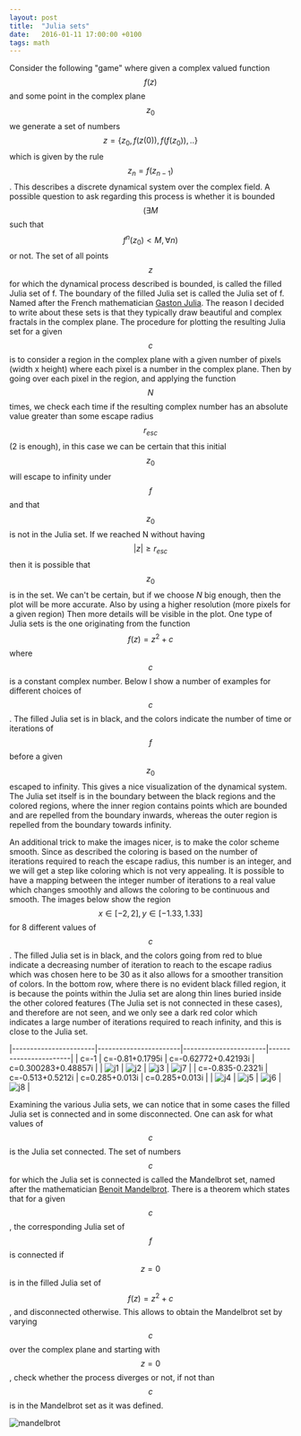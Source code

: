 ```yaml
---
layout: post
title:  "Julia sets"
date:   2016-01-11 17:00:00 +0100
tags: math
---
```


Consider the following "game" where given a complex valued function $$ f(z) $$ and some point in the complex plane $$ z_0 $$
we generate a set of numbers $$ z=\{z_0,f(z(0)),f(f(z_0)),..\} $$ which is given by the rule $$ z_{n}=f(z_{n-1}) $$. This describes a 
discrete dynamical system over the complex field.
A possible question to ask regarding this process is whether it is bounded $$ (\exists M $$ such that $$ f^n(z_0) \lt M, \forall n) $$ or not.
The set of all points $$ z $$ for which the dynamical process described is bounded, is called the filled Julia set of f. The boundary
of the filled Julia set is called the Julia set of f. Named after the French mathematician <a href="http://en.wikipedia.org/wiki/Gaston_Julia"  target='_blank'>Gaston Julia</a>.
The reason I decided to write about these sets is that they typically draw beautiful and complex fractals in the complex plane.
The procedure for plotting the resulting Julia set for a given $$ c $$ is to consider a region in the complex plane with a given number of pixels
(width x height) where each pixel is a number in the complex plane. Then by going over each pixel in the region, and applying the function
$$ N $$ times, we check each time if the resulting complex number has an absolute value greater than some escape radius $$ r_{esc} $$
(2 is enough), in this case we can be certain that this initial $$ z_0 $$ will escape to infinity under $$ f $$ and that $$ z_0 $$ is not in the 
Julia set. If we reached N without having $$ |z|\geq r_{esc} $$ then it is possible that $$ z_0 $$ is in the set.
We can't be certain, but if we choose $N$ big enough, then the plot will be more accurate. Also by using a higher resolution (more pixels for a given region)
Then more details will be visible in the plot. 
One type of Julia sets is the one originating from the function $$ f(z)=z^2+c $$ where $$ c $$ is a constant complex number.
Below I show a number of examples for different choices of $$ c $$. The filled Julia set is in black, and the colors indicate the number
of time or iterations of $$ f $$ before a given $$ z_0 $$ escaped to infinity. This gives a nice visualization of the dynamical system.
The Julia set itself is in the boundary between the black regions and the colored regions, where the inner region contains points which are bounded
and are repelled from the boundary inwards, whereas the outer region is repelled from the boundary towards infinity. 

An additional trick to make the images nicer, is to make the color scheme smooth. Since as described the coloring is based on the 
number of iterations required to reach the escape radius, this number is an integer, and we will get a step like coloring which is not
very appealing. It is possible to have a mapping between the integer number of iterations to a real value which changes smoothly
and allows the coloring to be continuous and smooth. 
The images below show the region $$ x\in [-2,2],y\in [-1.33,1.33] $$ for 8 different values of $$ c $$. The filled Julia set is in black, and the colors
going from red to blue indicate a decreasing number of iteration to reach to the escape radius which was chosen here to be 30 as it also
allows for a smoother transition of colors. In the bottom row, where there is no evident black filled region, it is because the points
within the Julia set are along thin lines buried inside the other colored features (The Julia set is not connected in these cases), and therefore are not seen, and we only see
a dark red color which indicates a large number of iterations required to reach infinity, and this is close to the Julia set.

|-----------------------|-----------------------|-----------------------|-----------------------|
| c=-1                  | c=-0.81+0.1795i       | c=-0.62772+0.42193i   | c=0.300283+0.48857i   |
| ![j1](/assets/j1.png) | ![j2](/assets/j2.png) | ![j3](/assets/j3.png) | ![j7](/assets/j7.png) |
| c=-0.835-0.2321i      | c=-0.513+0.5212i      | c=0.285+0.013i        | c=0.285+0.013i        |
| ![j4](/assets/j4.png) | ![j5](/assets/j5.png) | ![j6](/assets/j6.png) | ![j8](/assets/j8.png) |


Examining the various Julia sets, we can notice that in some cases the filled Julia set is connected and in some disconnected.
One can ask for what values of $$ c $$ is the Julia set connected. The set of numbers $$ c $$ for which the Julia set is connected
is called the Mandelbrot set, named after the mathematician <a href="http://en.wikipedia.org/wiki/Benoit_Mandelbrot" target='_blank'>Benoit Mandelbrot</a>. 
There is a theorem which states that for a given $$ c $$, the corresponding Julia set of $$ f $$ is connected
if $$ z=0 $$ is in the filled Julia set of $$ f(z)=z^2+c $$, and disconnected otherwise. This allows to obtain the Mandelbrot set
by varying $$ c $$ over the complex plane and starting with $$ z=0 $$, check whether the process diverges or not, if not than $$ c $$ 
is in the Mandelbrot set as it was defined.

![mandelbrot](/assets/mandelbrot.png)


